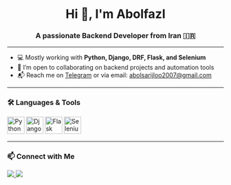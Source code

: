 <h1 align="center">Hi 👋, I'm Abolfazl</h1>
<h3 align="center">A passionate Backend Developer from Iran 🇮🇷</h3>

---

- 💻 Mostly working with **Python, Django, DRF, Flask, and Selenium**
- 🤝 I’m open to collaborating on backend projects and automation tools
- 📬 Reach me on [Telegram](http://t.me/Agha_abolfasl) or via email: abolsarijloo2007@gmail.com

---

### 🛠️ Languages & Tools

<p align="left">
  <img src="https://cdn.jsdelivr.net/gh/devicons/devicon/icons/python/python-original.svg" alt="Python" width="40" height="40"/>
  <img src="https://cdn.jsdelivr.net/gh/devicons/devicon/icons/django/django-plain.svg" alt="Django" width="40" height="40"/>
  <img src="https://cdn.jsdelivr.net/gh/devicons/devicon/icons/flask/flask-original.svg" alt="Flask" width="40" height="40"/>
  <img src="https://cdn.jsdelivr.net/gh/devicons/devicon/icons/selenium/selenium-original.svg" alt="Selenium" width="40" height="40"/>
</p>

---

### 📫 Connect with Me

<p>
  <a href="http://t.me/Agha_abolfasl">
    <img src="https://img.shields.io/badge/Telegram-2CA5E0?style=for-the-badge&logo=telegram&logoColor=white" />
  </a>
  <a href="mailto:abolsarijloo2007@gmail.com">
    <img src="https://img.shields.io/badge/Gmail-D14836?style=for-the-badge&logo=gmail&logoColor=white" />
  </a>
</p>
